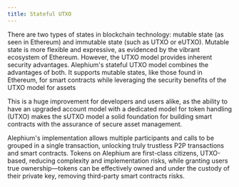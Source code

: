 ```yaml
---
title: Stateful UTXO
---
```


There are two types of states in blockchain technology: mutable state (as seen in Ethereum) and immutable state (such as UTXO or eUTXO). Mutable state is more flexible and expressive, as evidenced by the vibrant ecosystem of Ethereum. However, the UTXO model provides inherent security advantages.
Alephium's stateful UTXO model combines the advantages of both. It supports mutable states, like those found in Ethereum, for smart contracts while leveraging the security benefits of the UTXO model for assets

This is a huge improvement for developers and users alike, as the ability to have an upgraded account model with a dedicated model for token handling (UTXO) makes the sUTXO model a solid foundation for building smart contracts with the assurance of secure asset management.

Alephium's implementation allows multiple participants and calls to be grouped in a single transaction, unlocking truly trustless P2P transactions and smart contracts. Tokens on Alephium are first-class citizens, UTXO-based, reducing complexity and implementation risks, while granting users true ownership—tokens can be effectively owned and under the custody of their private key, removing  third-party smart contracts risks.

